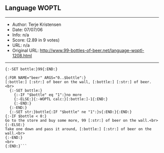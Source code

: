 
## Language WOPTL ##
---
- Author: Terje Kristensen
- Date: 07/07/06
- Info: n/a
- Score:  (2.89 in 9 votes)
- URL: n/a
- Original URL: http://www.99-bottles-of-beer.net/language-woptl-1208.html
---

```{:-SET str:}bottles{:END:}
{:-SET bottle:}99{:END:}

{:FOR NAME="beer" ARGS="0..$bottle":}
[:bottle:] [:str:] of beer on the wall, [:bottle:] [:str:] of beer.<br>
  {:-SET bottle:}
    {:-IF "$bottle" eq "1":}no more
    {:-ELSE:}{:-WOPTL calc:}[:bottle:]-1{:END:}
    {:-END:}
  {:-END:}
  {:-SET str:}bottle{:IF "$bottle" ne "1":}s{:END:}{:END:}
{:-IF $bottle < 0:}
Go to the store and buy some more, 99 [:str:] of beer on the wall.<br>
{:-ELSE:}
Take one down and pass it around, [:bottle:] [:str:] of beer on the wall.<br>
{:-END:}
<br>
{:END:}```